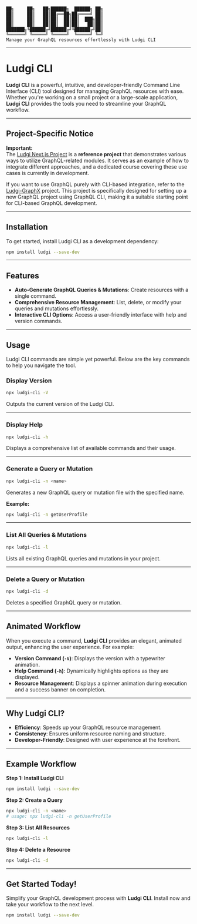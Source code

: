 ```
██╗     ██╗   ██╗██████╗  ██████╗ ██╗
██║     ██║   ██║██╔══██╗██╔════╝ ██║
██║     ██║   ██║██║  ██║██║  ███╗██║
██║     ██║   ██║██║  ██║██║   ██║██║
███████╗╚██████╔╝██████╔╝╚██████╔╝██║
╚══════╝ ╚═════╝ ╚═════╝  ╚═════╝ ╚═╝
Manage your GraphQL resources effortlessly with Ludgi CLI
```

---

# **Ludgi CLI**

**Ludgi CLI** is a powerful, intuitive, and developer-friendly Command Line Interface (CLI) tool designed for managing GraphQL resources with ease. Whether you're working on a small project or a large-scale application, **Ludgi CLI** provides the tools you need to streamline your GraphQL workflow.


---

## **Project-Specific Notice**  

**Important:**  
The [Ludgi Next.js Project](https://github.com/nohsangwoo/ludgi-nextjs) is a **reference project** that demonstrates various ways to utilize GraphQL-related modules. It serves as an example of how to integrate different approaches, and a dedicated course covering these use cases is currently in development.  

If you want to use GraphQL purely with CLI-based integration, refer to the [Ludgi-GraphX](https://github.com/nohsangwoo/Ludgi-GraphX) project. This project is specifically designed for setting up a new GraphQL project using GraphQL CLI, making it a suitable starting point for CLI-based GraphQL development.

---

## **Installation**

To get started, install Ludgi CLI as a development dependency:

```bash
npm install ludgi --save-dev
```

---

## **Features**

- **Auto-Generate GraphQL Queries & Mutations**: Create resources with a single command.
- **Comprehensive Resource Management**: List, delete, or modify your queries and mutations effortlessly.
- **Interactive CLI Options**: Access a user-friendly interface with help and version commands.

---

## **Usage**

Ludgi CLI commands are simple yet powerful. Below are the key commands to help you navigate the tool.

### **Display Version**
```bash
npx ludgi-cli -V
```
Outputs the current version of the Ludgi CLI.

---

### **Display Help**
```bash
npx ludgi-cli -h
```
Displays a comprehensive list of available commands and their usage.

---

### **Generate a Query or Mutation**
```bash
npx ludgi-cli -n <name>
```
Generates a new GraphQL query or mutation file with the specified name.

**Example:**
```bash
npx ludgi-cli -n getUserProfile
```

---

### **List All Queries & Mutations**
```bash
npx ludgi-cli -l
```
Lists all existing GraphQL queries and mutations in your project.

---

### **Delete a Query or Mutation**
```bash
npx ludgi-cli -d
```
Deletes a specified GraphQL query or mutation.

---

## **Animated Workflow**

When you execute a command, **Ludgi CLI** provides an elegant, animated output, enhancing the user experience. For example:

- **Version Command (`-V`)**: Displays the version with a typewriter animation.
- **Help Command (`-h`)**: Dynamically highlights options as they are displayed.
- **Resource Management**: Displays a spinner animation during execution and a success banner on completion.

---

## **Why Ludgi CLI?**

- **Efficiency**: Speeds up your GraphQL resource management.
- **Consistency**: Ensures uniform resource naming and structure.
- **Developer-Friendly**: Designed with user experience at the forefront.

---

## **Example Workflow**

**Step 1: Install Ludgi CLI**
```bash
npm install ludgi --save-dev
```

**Step 2: Create a Query**
```bash
npx ludgi-cli -n <name>
# usage: npx ludgi-cli -n getUserProfile
```

**Step 3: List All Resources**
```bash
npx ludgi-cli -l
```

**Step 4: Delete a Resource**
```bash
npx ludgi-cli -d
```

---

## **Get Started Today!**

Simplify your GraphQL development process with **Ludgi CLI**. Install now and take your workflow to the next level.

```bash
npm install ludgi --save-dev
```

